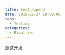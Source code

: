 ```yaml
---
title: test_append
date: 2018-12-27 18:09:08
tags:
  - Testing
categories:
  - Rivalries
---
```

测试开发